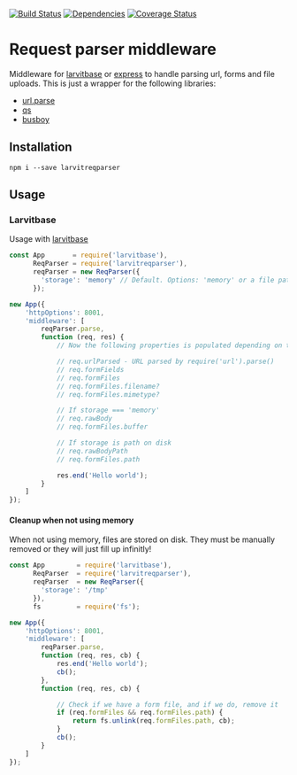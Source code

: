 [![Build Status](https://travis-ci.org/larvit/larvitreqparser.svg?branch=master)](https://travis-ci.org/larvit/larvitreqparser) [![Dependencies](https://david-dm.org/larvit/larvitreqparser.svg)](https://david-dm.org/larvit/larvitreqparser.svg)
[![Coverage Status](https://coveralls.io/repos/larvit/larvitreqparser/badge.svg)](https://coveralls.io/github/larvit/larvitreqparser)

# Request parser middleware

Middleware for [larvitbase](https://github.com/larvit/larvitbase) or [express](https://expressjs.com/) to handle parsing url, forms and file uploads. This is just a wrapper for the following libraries:

* [url.parse](https://nodejs.org/api/url.html#url_url_parse_urlstring_parsequerystring_slashesdenotehost)
* [qs](https://github.com/ljharb/qs)
* [busboy](https://github.com/mscdex/busboy)

## Installation

```shell
npm i --save larvitreqparser
```

## Usage

### Larvitbase

Usage with [larvitbase](https://github.com/larvit/larvitbase)

```javascript
const App       = require('larvitbase'),
      ReqParser = require('larvitreqparser'),
      reqParser = new ReqParser({
      	'storage': 'memory' // Default. Options: 'memory' or a file path, for example '/tmp'.
      });

new App({
	'httpOptions': 8001,
	'middleware': [
		reqParser.parse,
		function (req, res) {
			// Now the following properties is populated depending on the request type:

			// req.urlParsed - URL parsed by require('url').parse()
			// req.formFields
			// req.formFiles
			// req.formFiles.filename?
			// req.formFiles.mimetype?

			// If storage === 'memory'
			// req.rawBody
			// req.formFiles.buffer

			// If storage is path on disk
			// req.rawBodyPath
			// req.formFiles.path

			res.end('Hello world');
		}
	]
});
```

#### Cleanup when not using memory

When not using memory, files are stored on disk. They must be manually removed or they will just fill up infinitly!

```javascript
const App        = require('larvitbase'),
      ReqParser  = require('larvitreqparser'),
      reqParser  = new ReqParser({
      	'storage': '/tmp'
      }),
      fs         = require('fs');

new App({
	'httpOptions': 8001,
	'middleware': [
		reqParser.parse,
		function (req, res, cb) {
			res.end('Hello world');
			cb();
		},
		function (req, res, cb) {

			// Check if we have a form file, and if we do, remove it
			if (req.formFiles && req.formFiles.path) {
				return fs.unlink(req.formFiles.path, cb);
			}
			cb();
		}
	]
});
```
